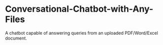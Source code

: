 # Conversational-Chatbot-with-Any-Files
A chatbot capable of answering queries from an uploaded PDF/Word/Excel document.
